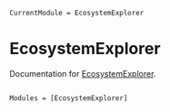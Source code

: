 ```@meta
CurrentModule = EcosystemExplorer
```

# EcosystemExplorer

Documentation for [EcosystemExplorer](https://github.com/LilithHafner/EcosystemExplorer.jl).

```@index
```

```@autodocs
Modules = [EcosystemExplorer]
```
